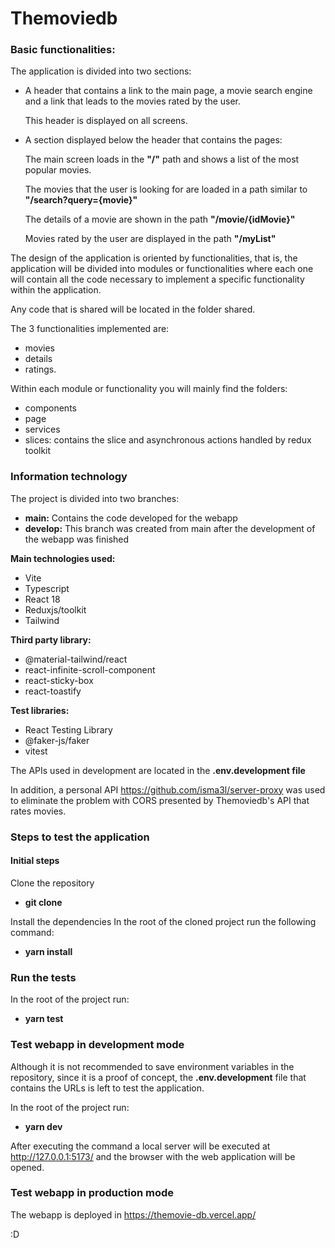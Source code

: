 # Themoviedb

### Basic functionalities:

The application is divided into two sections:
- A header that contains a link to the main page, a movie search engine and a link that leads to the movies rated by the user.
 
  This header is displayed on all screens.

- A section displayed below the header that contains the pages:

  The main screen loads in the **"/"** path and shows a list of the most popular movies.

  The movies that the user is looking for are loaded in a path similar to **"/search?query={movie}"**

  The details of a movie are shown in the path **"/movie/{idMovie}"**

  Movies rated by the user are displayed in the path **"/myList"**

The design of the application is oriented by functionalities, that is, the application will be divided into modules or functionalities where each one will contain all the code necessary to implement a specific functionality within the application.

Any code that is shared will be located in the folder shared.

The 3 functionalities implemented are: 
- movies
- details
- ratings.

Within each module or functionality you will mainly find the folders:
- components
- page
- services
- slices: contains the slice and asynchronous actions handled by redux toolkit

### Information technology

The project is divided into two branches:

- **main:** Contains the code developed for the webapp
- **develop:** This branch was created from main after the development of the webapp was finished

**Main technologies used:**

- Vite
- Typescript
- React 18
- Reduxjs/toolkit
- Tailwind

**Third party library:**

- @material-tailwind/react
- react-infinite-scroll-component
- react-sticky-box
- react-toastify

**Test libraries:**

- React Testing Library
- @faker-js/faker
- vitest

The APIs used in development are located in the **.env.development file**

In addition, a personal API https://github.com/isma3l/server-proxy was used to eliminate the problem with CORS presented by Themoviedb's API that rates movies.

### Steps to test the application

#### Initial steps
Clone the repository
- **git clone**


Install the dependencies In the root of the cloned project run the following command:
- **yarn install**

### Run the tests

In the root of the project run:

- **yarn test**
### Test webapp in development mode

Although it is not recommended to save environment variables in the repository, since it is a proof of concept, the **.env.development** file that contains the URLs is left to test the application.

In the root of the project run:

- **yarn dev**

After executing the command a local server will be executed at http://127.0.0.1:5173/ and the browser with the web application will be opened.

### Test webapp in production mode

The webapp is deployed in https://themovie-db.vercel.app/

:D